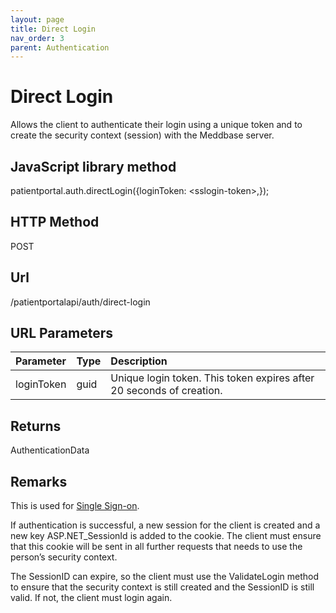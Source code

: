 ```yaml
---
layout: page
title: Direct Login
nav_order: 3
parent: Authentication
---
```


# Direct Login

Allows the client to authenticate their login using a unique token and to create the security context (session) with the Meddbase server.

## JavaScript library method

patientportal.auth.directLogin({loginToken: &lt;sslogin-token&gt;,});

## HTTP Method

POST

## ****Url****

/patientportalapi/auth/direct-login

## URL Parameters

| Parameter | Type   | Description                                                 |
|:----------|:-------|:------------------------------------------------------------|
| loginToken | guid | Unique login token. This token expires after 20 seconds of creation. |

## Returns

AuthenticationData

## Remarks

This is used for [Single Sign-on](#_Single_sign-on).

If authentication is successful, a new session for the client is created and a new key ASP.NET_SessionId is added to the cookie. The client must ensure that this cookie will be sent in all further requests that needs to use the person’s security context.

The SessionID can expire, so the client must use the ValidateLogin method to ensure that the security context is still created and the SessionID is still valid. If not, the client must login again.

